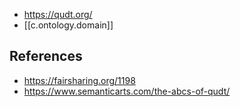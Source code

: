 
- https://qudt.org/
- [[c.ontology.domain]]

## References

- https://fairsharing.org/1198
- https://www.semanticarts.com/the-abcs-of-qudt/